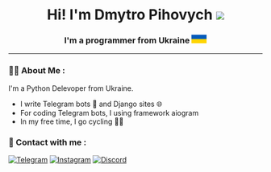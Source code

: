 <h1 align="center">Hi! I'm Dmytro Pihovych</a> 
<img src="https://github.com/blackcater/blackcater/raw/main/images/Hi.gif" height="32"/></h1>
<h3 align="center">I'm a programmer from Ukraine <img src="https://github.com/hampusborgos/country-flags/blob/main/png1000px/ua.png" height="17" width="30"/></h3> 

----

### :man_technologist: About Me :
I'm a Python Delevoper from Ukraine.
- I write Telegram bots 🤖 and Django sites 🌐
- For coding Telegram bots, I using framework aiogram
- In my free time, I go cycling 🚴‍♂️

### :bell: Contact with me :

[![Telegram](https://img.shields.io/badge/telegram-2A8BD2?style=for-the-badge&logo=telegram&logoColor=white)](https://t.me/infodevua_d)
[![Instagram](https://img.shields.io/badge/instagram-FF1493?style=for-the-badge&logo=instagram&logoColor=white)](https://www.instagram.com/videodimaua/)
[![Discord](https://img.shields.io/badge/discord-5865F2?style=for-the-badge&logo=discord&logoColor=white)](videodima.python_dev)

